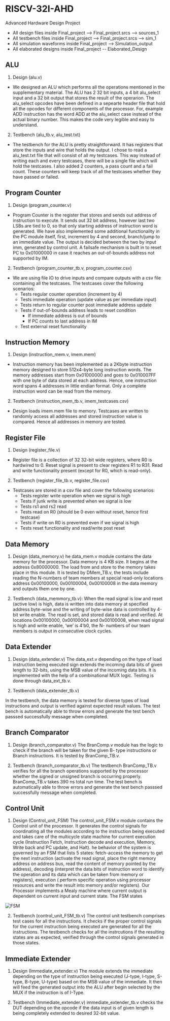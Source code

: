 # RISCV-32I-AHD
Advanced Hardware Design Project


- All design files inside Final_project --> Final_project.srcs --> sources_1
- All testbench files inside Final_project --> Final_project.srcs --> sim_1
- All simulation waveforms inside Final_project --> Simulation_output
- All elaborated designs inside Final_project -- Elaborated_Design

## ALU
1. Design (alu.v)
- We designed an ALU which performs all the operations mentioned in the supplementary material. The ALU has 2 32 bit inputs, a 4 bit alu_select input and a 32 bit output
that stores the result of the operarion. The alu_select opcodes have been defined in a sepearte header file that hold all the opcodes for different components of the 
processor. For, example ADD instruction has the word ADD at the alu_select case instead of the actual binary number. This makes the code very legible and easy to 
understand. 

2. Testbench (alu_tb.v, alu_test.txt)
- The testbench for the ALU is pretty straightforward. It has registers that store the inputs and wire that holds the output. I chose to read a alu_test.txt file that
will consist of all my testcases. This way instead of writing each and every testcases, there will be a single file which will hold the testcases. I also added 2 counters, a pass count and a fail count. These counters will keep track of all the testcases whether they have passed or failed. 


## Program Counter
1. Design (program_counter.v)
- Program Counter is the register that stores and sends out address of instruction to execute. It sends out 32 bit address, however last two LSBs are tied to 0, so that only starting address of instruction word is generated. We have also implemented some additional functionality in the PC module itself, first, increment by 4 and second, branch/jump to an immediate value. The output is decided between the two by input imm, generated by control unit. A failsafe mechanism is built in to reset PC to 0x01000000 in case it reaches an out-of-bounds address not supported by IM.

2. Testbench (program_counter_tb.v, program_counter.csv)
- We are using file IO to drive inputs and compare outputs with a csv file containing all the testcases. The testcases cover the following scenarios:
	- Tests regular counter operation (increment by 4)
	- Tests immediate operation (update value as per immediate input)
	- Tests return to regular counter post immediate address update
	- Tests if out-of-bounds address leads to reset condition
		- If immediate address is out of bounds
		- If PC counts to last address in IM
	- Test external reset functionality


## Instruction Memory
1. Design (instruction_mem.v, imem.mem)
- Instruction memory has been implemented as a 2Kbyte instruction memory designed to store 512x4-byte long instruction words. The memory addresses start from 0x01000000 and goes to 0x010007FF with one byte of data stored at each address. Hence, one instruction word spans 4 addresses in little endian format. Only a complete instruction word can be read from the memory. 

2. Testbench (instruction_mem_tb.v, imem_testcases.csv)
- Design loads imem.mem file to memory. Testcases are written to randomly access all addresses and stored instruction value is compared. Hence all addresses in memory are tested.


## Register File
1. Design (register_file.v)
- Register file is a collection of 32 32-bit wide registers, where R0 is hardwired to 0. Reset signal is present to clear registers R1 to R31. Read and write functionality present (except for R0, which is read-only).

2. Testbench (register_file_tb.v, register_file.csv)
- Testcases are stored in a csv file and cover the following scenarios:
	- Tests register write operation when we signal is high
	- Tests if junk write is prevented when we signal is low
	- Tests rs1 and rs2 read
	- Tests read on R0 (should be 0 even without reset, hence first testcase)
	- Tests if write on R0 is prevented even if we signal is high
  - Tests reset functionality and read/write post reset


## Data Memory

1. Design (data_memory.v) 
he data_mem.v module contains the data memory for the processor. Data memory is 4 KB size. It begins at the address 0x80000000. The load from and store to the memory takes place in this module. It is tested by DMem_TB.v, the tests include reading the N-numbers of team members at special read-only locations address 0x00100000, 0x00100004, 0x00100008 in the data memory and outputs them one by one.

2. Testbench (data_memmory_tb.v):
When the read signal is low and reset (active low) is high, data is written into data memory at specified address byte-wise and the writing of byte-wise data is controlled by 4-bit write enable. The read is set, and stored data is read and verified. At locations 0x00100000, 0x00100004 and 0x00100008, when read signal is high and write enable, ‘we’ is 4’b0, the N- numbers of our team members is output in consecutive clock cycles.

## Data Extender 

1. Design (data_extender.v)
The data_ext.v depending on the type of load instruction being executed sign extends the incoming data bits of given length to 32-bits, using the MSB value of the incoming data bits. It is implemented with the help of a combinational MUX logic. Testing is done through data_ext_tb.v.

2. Testbench (data_extender_tb.v) 

In the testbench, the data memory is tested for diverse types of load instructions and output is verified against expected result values. The test bench is automatically able to throw errors and generate the test bench passsed successfully message when completed.

## Branch Comparator 

1. Design (branch_comparator.v)
The BranComp.v module has the logic to check if the branch will be taken for the given B- type instructions or Branch instructions. It is tested by BranComp_TB.v.

2. Testbench (branch_comparator_tb.v)
The testbench BranComp_TB.v verifies for all the branch operations supported by the processor whether the signed or unsigned branch is occurring properly. BranComp_TB.v takes 390 ns total run time. The test bench is automatically able to throw errors and generate the test bench passsed successfully message when completed.

## Control Unit

1. Design (Control_unit_FSM)
The control_unit_FSM.v module contains the Control unit of the processor. It generates the control signals for coordinating all the modules according to the instruction being executed and takes care of the multicycle state machine for current execution cycle (Instruction Fetch, Instruction decode and execution, Memory, Write back and PC update, and Halt). he behavior of the system is governed by an FSM that lists 5 states: fetch-access the memory to get the next instruction (activate the read signal, place the right memory address on address bus, read the content of memory pointed by the address), decoding (interpret the data bits of instruction word to identify the operation and its data which can be taken from memory or registers), execution ( perform specific operation using processor resources and write the result into memory and/or registers). Our Processor implements a Mealy machine where current output is dependent on current input and current state. The FSM states 

![FSM](https://github.com/naman-47/RISCV-32I-AHD/blob/main/FSM%20(Control%20Unit).drawio.png)

2. Testbench (control_unit_FSM_tb.v)
The control unit testbench comprises test cases for all the instructions. It checks if the proper control signals for the current instruction being executed are generated for all the instructions. The testbench checks for all the instrcutions if the resulting states are as expected, verified through the control signals generated in those states.

## Immediate Extender

1. Design (Immediate_extender.v)
The module extends the immediate depending on the type of instruction being executed (J-type, I-type, S-type, B-type, U-type) based on the MSB value of the immediate. It then will feed the generated output into the ALU after begin selected by the MUX if the instruction is of I-Type.

2. Testbench (Immediate_extender.v)
immediate_extender_tb.v checks the DUT depending on the opcode if the data input is of given length is being completely extended to desired 32-bit value.


